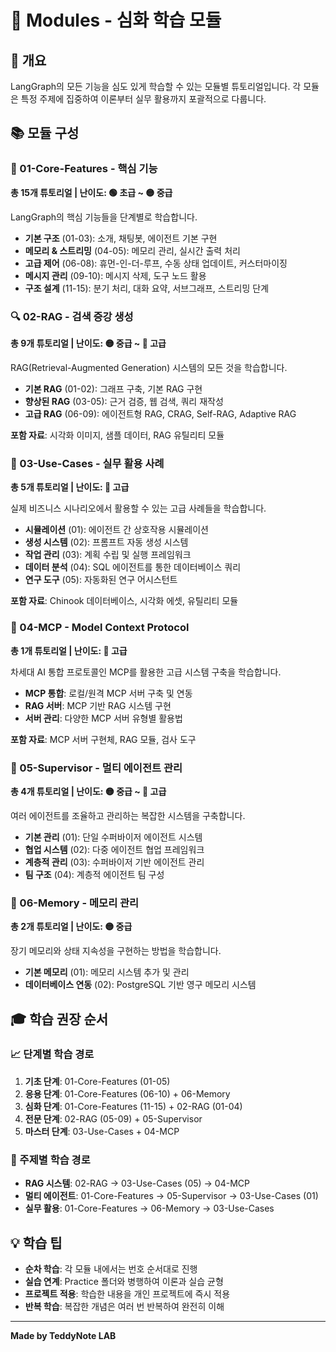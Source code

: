 # 🧩 Modules - 심화 학습 모듈

## 📝 개요

LangGraph의 모든 기능을 심도 있게 학습할 수 있는 모듈별 튜토리얼입니다. 각 모듈은 특정 주제에 집중하여 이론부터 실무 활용까지 포괄적으로 다룹니다.

## 📚 모듈 구성

### 🔧 01-Core-Features - 핵심 기능
**총 15개 튜토리얼 | 난이도: 🟢 초급 ~ 🟡 중급**

LangGraph의 핵심 기능들을 단계별로 학습합니다.

- **기본 구조** (01-03): 소개, 채팅봇, 에이전트 기본 구현
- **메모리 & 스트리밍** (04-05): 메모리 관리, 실시간 출력 처리
- **고급 제어** (06-08): 휴먼-인-더-루프, 수동 상태 업데이트, 커스터마이징
- **메시지 관리** (09-10): 메시지 삭제, 도구 노드 활용
- **구조 설계** (11-15): 분기 처리, 대화 요약, 서브그래프, 스트리밍 단계

### 🔍 02-RAG - 검색 증강 생성
**총 9개 튜토리얼 | 난이도: 🟡 중급 ~ 🔴 고급**

RAG(Retrieval-Augmented Generation) 시스템의 모든 것을 학습합니다.

- **기본 RAG** (01-02): 그래프 구축, 기본 RAG 구현
- **향상된 RAG** (03-05): 근거 검증, 웹 검색, 쿼리 재작성
- **고급 RAG** (06-09): 에이전트형 RAG, CRAG, Self-RAG, Adaptive RAG

**포함 자료**: 시각화 이미지, 샘플 데이터, RAG 유틸리티 모듈

### 🎯 03-Use-Cases - 실무 활용 사례
**총 5개 튜토리얼 | 난이도: 🔴 고급**

실제 비즈니스 시나리오에서 활용할 수 있는 고급 사례들을 학습합니다.

- **시뮬레이션** (01): 에이전트 간 상호작용 시뮬레이션
- **생성 시스템** (02): 프롬프트 자동 생성 시스템
- **작업 관리** (03): 계획 수립 및 실행 프레임워크
- **데이터 분석** (04): SQL 에이전트를 통한 데이터베이스 쿼리
- **연구 도구** (05): 자동화된 연구 어시스턴트

**포함 자료**: Chinook 데이터베이스, 시각화 에셋, 유틸리티 모듈

### 🔌 04-MCP - Model Context Protocol
**총 1개 튜토리얼 | 난이도: 🔴 고급**

차세대 AI 통합 프로토콜인 MCP를 활용한 고급 시스템 구축을 학습합니다.

- **MCP 통합**: 로컬/원격 MCP 서버 구축 및 연동
- **RAG 서버**: MCP 기반 RAG 시스템 구현
- **서버 관리**: 다양한 MCP 서버 유형별 활용법

**포함 자료**: MCP 서버 구현체, RAG 모듈, 검사 도구

### 👥 05-Supervisor - 멀티 에이전트 관리
**총 4개 튜토리얼 | 난이도: 🟡 중급 ~ 🔴 고급**

여러 에이전트를 조율하고 관리하는 복잡한 시스템을 구축합니다.

- **기본 관리** (01): 단일 수퍼바이저 에이전트 시스템
- **협업 시스템** (02): 다중 에이전트 협업 프레임워크
- **계층적 관리** (03): 수퍼바이저 기반 에이전트 관리
- **팀 구조** (04): 계층적 에이전트 팀 구성

### 🧠 06-Memory - 메모리 관리
**총 2개 튜토리얼 | 난이도: 🟡 중급**

장기 메모리와 상태 지속성을 구현하는 방법을 학습합니다.

- **기본 메모리** (01): 메모리 시스템 추가 및 관리
- **데이터베이스 연동** (02): PostgreSQL 기반 영구 메모리 시스템

## 🎓 학습 권장 순서

### 📈 단계별 학습 경로

1. **기초 단계**: 01-Core-Features (01-05)
2. **응용 단계**: 01-Core-Features (06-10) + 06-Memory
3. **심화 단계**: 01-Core-Features (11-15) + 02-RAG (01-04)
4. **전문 단계**: 02-RAG (05-09) + 05-Supervisor
5. **마스터 단계**: 03-Use-Cases + 04-MCP

### 🎯 주제별 학습 경로

- **RAG 시스템**: 02-RAG → 03-Use-Cases (05) → 04-MCP
- **멀티 에이전트**: 01-Core-Features → 05-Supervisor → 03-Use-Cases (01)
- **실무 활용**: 01-Core-Features → 06-Memory → 03-Use-Cases

## 💡 학습 팁

- **순차 학습**: 각 모듈 내에서는 번호 순서대로 진행
- **실습 연계**: Practice 폴더와 병행하여 이론과 실습 균형
- **프로젝트 적용**: 학습한 내용을 개인 프로젝트에 즉시 적용
- **반복 학습**: 복잡한 개념은 여러 번 반복하여 완전히 이해

---
**Made by TeddyNote LAB**